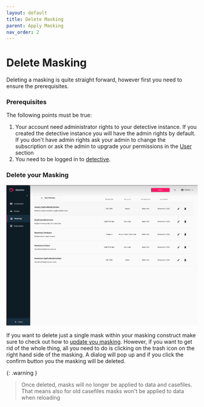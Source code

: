 ```yaml
---
layout: default
title: Delete Masking
parent: Apply Masking
nav_order: 2
---
```


# Delete Masking
Deleting a masking is quite straight forward, however first you need to ensure the prerequisites. 

### Prerequisites
The following points must be true:
1. Your account need administrator rights to your detective instance. If you created the detective instance you will have the admin rights by default. If you don't have admin rights ask your admin to change the subscription or ask the admin to upgrade your permissions in the [User](../users.html) section
2. You need to be logged in to [detective](https://detective.solutions/login).

### Delete your Masking

![Delete Masking](../assets/gifs/maskings/DeleteMasking.gif)

If you want to delete just a single mask within your masking construct make sure to check out how to [update you masking](./update.html).
However, if you want to get rid of the whole thing, all you need to do is clicking on the trash icon on the right hand side of the masking.
A dialog will pop up and if you click the confirm button you the masking will be deleted.

{: .warning }
> Once deleted, masks will no longer be applied to data and casefiles. That means also for old casefiles masks won't be applied to data when reloading
